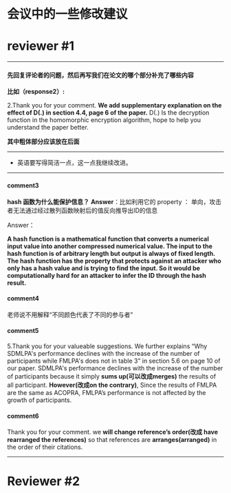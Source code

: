 # 会议中的一些修改建议
# reviewer #1

---

#### 先回复评论者的问题，然后再写我们在论文的哪个部分补充了哪些内容


**比如（response2）:**

2.Thank you for your comment. **We add supplementary explanation on the effect of D(.) in section 4.4, page 6 of the paper.** D(.) Is the decryption function in the homomorphic encryption algorithm, hope to help you understand the paper better.

**其中粗体部分应该放在后面**

---

- 英语要写得简洁一点，这一点我继续改进。

---

#### comment3
**hash 函数为什么能保护信息？**
**Answer**：比如利用它的 property ： 单向，攻击者无法通过经过散列函数映射后的值反向推导出ID的信息

Answer：

**A hash function is a mathematical function that converts a numerical input value into another compressed numerical value. The input to the hash function is of arbitrary length but output is always of fixed length. The hash function has the property that protects against an attacker who only has a hash value and is trying to find the input. So it would be computationally hard for an attacker to infer the ID through the hash result.**

#### comment4
老师说不用解释“不同颜色代表了不同的参与者”

#### comment5

5.Thank you for your valueable suggestions. We further explains “Why SDMLPA's performance declines with the increase of the number of participants while FMLPA's does not in table 3” in section 5.6 on page 10 of our paper. SDMLPA's performance declines with the increase of the number of participants because it simply **sums up(可以改成merges)** the results of all participant. **However(改成on the contrary)**, Since the results of FMLPA are the same as ACOPRA, FMLPA’s performance is not affected by the growth of participants.

#### comment6
Thank you for your comment. we **will change reference’s order(改成 have rearranged the references)** so that references are **arranges(arranged)** in the order of their citations.

---
# Reviewer #2

